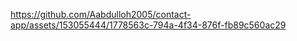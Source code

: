 

https://github.com/Aabdulloh2005/contact-app/assets/153055444/1778563c-794a-4f34-876f-fb89c560ac29

